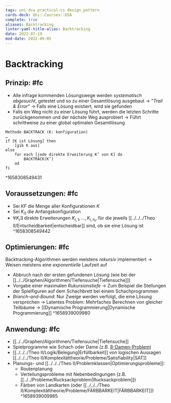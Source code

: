 ```yaml
---
tags: uni dsa practical-cs design_pattern
cards-deck: Uni::Courses::DSA
complete: true
aliases: Backtracking
linter-yaml-title-alias: Backtracking
date: 2022-07-19
mod-date: 2022-09-05
---
```


# Backtracking

## Prinzip: #fc
- Alle infrage kommenden Lösungswege werden *systematisch abgesucht*, getestet und so zu einer Gesamtlösung ausgebaut
	-> "*Trail & Error*"
	-> Falls eine Lösung existiert, wird sie gefunden
- Falls ein Weg nicht zu einer Lösung führt, werden die letzten Schritte zurückgenommen und der nächste Weg ausprobiert
	-> Führt schrittweise zu einer global optimalen Gesamtlösung
```
Methode BACKTRACK (K: konfiguration)
…
if [K ist Lösung] then
	[gib K aus]
else
	for each [jede direkte Erweiterung K’ von K] do
		BACKTRACK(K’)
	od
fi
```
^1658308549431

## Voraussetzungen: #fc
- Sei $KF$ die Menge aller Konfigurationen $K$
- Sei $K_0$ die Anfangskonfiguration
- $\forall K_i \exists \text{ direkte Erweiterungen } K_{i,1},\dots,K_{i,n_i}$, für die jeweils [[../../../Theo II/Entscheidbarkeit|entscheidbar]] sind, ob sie eine Lösung ist
^1658308549442

## Optimierungen: #fc
Backtracking-Algorithmen werden meistens *rekursiv* implementiert
	-> Weisen meistens eine *exponentielle* Laufzeit auf
- Abbruch nach der ersten gefundenen Lösung (wie bei der [[../../Graphen/Algorithmen/Tiefensuche|Tiefensuche]])
- Vorgabe einer maximalen *Rukursionstiefe*
	-> Zum Beispiel die Stellungen der Spielfiguren auf dem Schachbrett bei einem Schachprogrammen
- *Branch-and-Bound*: Nur Zweige werden verfolgt, die eine Lösung versprechen
-> Latentes Problem: Mehrfaches Berechnen von gleicher Teilbäume -> [[Dynamische Programmierung|Dynamische Programmierung]]
^1658939009980

## Anwendung: #fc
- [[../../Graphen/Algorithmen/Tiefensuche|Tiefensuche]]
- Spielprogramme wie Schach oder Dame (z.B. [8-Damen-Problem](https://de.wikipedia.org/wiki/Damenproblem))
- [[../../../Theo II/Logik/Belegung|Erfüllbarkeit]] von logischen Aussagen [[../../../Theo II/Komplexitättheorie/Probleme/Satisfiability|SAT]]
- Planungs- und [[../../../Theo II/Problemklassen|Optimierungsprobleme]]:
	- Routenplanung
	- Verteilungsprobleme mit Nebenbedingungen (z.B. [[../../Probleme/Rucksackproblem|Rucksackproblem]])
	- Färben von Landkarten (oder [[../../../Theo II/Komplexitättheorie/Probleme/FÄRBBARKEIT|FÄRBBARKEIT]])
^1658939009985
